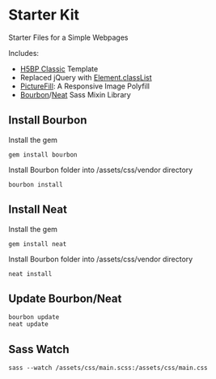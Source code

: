 # Starter Kit

Starter Files for a Simple Webpages

Includes:
- [H5BP Classic](http://www.initializr.com/) Template
- Replaced jQuery with [Element.classList](href="https://developer.mozilla.org/en-US/docs/Web/API/Element/classList)
- [PictureFill](https://scottjehl.github.io/picturefill/): A Responsive Image Polyfill
- [Bourbon](http://bourbon.io/)/[Neat](http://neat.bourbon.io/) Sass Mixin Library


## Install Bourbon
Install the gem
```
gem install bourbon
```

Install Bourbon folder into /assets/css/vendor directory
```
bourbon install
```

## Install Neat
Install the gem
```
gem install neat
```

Install Bourbon folder into /assets/css/vendor directory
```
neat install
```

## Update Bourbon/Neat
```
bourbon update
neat update
```


## Sass Watch
```
sass --watch /assets/css/main.scss:/assets/css/main.css
```
